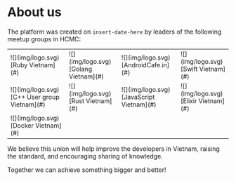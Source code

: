 # About us

The platform was created on `insert-date-here` by leaders of the following meetup groups in HCMC: 

<table class="invisible">
<tr>
  <td>![](img/logo.svg)<br/>[Ruby Vietnam](#)</td>
  <td>![](img/logo.svg)<br/>[Golang Vietnam](#)</td>
  <td>![](img/logo.svg)<br/>[AndroidCafe.in](#)</td>
  <td>![](img/logo.svg)<br/>[Swift Vietnam](#)</td>
</tr>
<tr>
  <td>![](img/logo.svg)<br/>[C++ User group Vietnam](#)</td>
  <td>![](img/logo.svg)<br/>[Rust Vietnam](#)</td>
  <td>![](img/logo.svg)<br/>[JavaScript Vietnam](#)</td>
  <td>![](img/logo.svg)<br/>[Elixir Vietnam](#)</td>
</tr>
<tr>
  <td>![](img/logo.svg)<br/>[Docker Vietnam](#)</td>
  <td></td>
  <td></td>
  <td></td>
</tr>
</table>

We believe this union will help improve the developers in Vietnam, raising the standard, and encouraging sharing of knowledge.

Together we can achieve something bigger and better!
